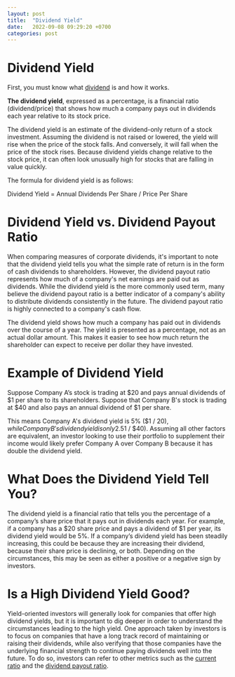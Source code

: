 ```yaml
---
layout: post
title:  "Dividend Yield"
date:   2022-09-08 09:29:20 +0700
categories: post
---
```


# Dividend Yield  

First, you must know what [dividend](https://www.investopedia.com/terms/d/dividend.asp) is and how it works.

**The dividend yield**, expressed as a percentage, is a financial ratio (dividend/price) 
that shows how much a company pays out in dividends each year relative to its stock price.

The dividend yield is an estimate of the dividend-only return of a stock investment. Assuming the dividend is not raised or lowered, the yield will rise when the price of the stock falls. And conversely, it will fall when the price of the stock rises. Because dividend yields change relative to the stock price, it can often look unusually high for stocks that are falling in value quickly.

The formula for dividend yield is as follows:


Dividend Yield = Annual Dividends Per Share / Price Per Share

# Dividend Yield vs. Dividend Payout Ratio

When comparing measures of corporate dividends, it's important to note that the dividend yield tells you what the simple rate of return is in the form of cash dividends to shareholders. However, the dividend payout ratio represents how much of a company's net earnings are paid out as dividends. While the dividend yield is the more commonly used term, many believe the dividend payout ratio is a better indicator of a company's ability to distribute dividends consistently in the future. The dividend payout ratio is highly connected to a company's cash flow.

The dividend yield shows how much a company has paid out in dividends over the course of a year. The yield is presented as a percentage, not as an actual dollar amount. This makes it easier to see how much return the shareholder can expect to receive per dollar they have invested.


# Example of Dividend Yield 

Suppose Company A’s stock is trading at $20 and pays annual dividends of $1 per share to its shareholders. Suppose that Company B's stock is trading at $40 and also pays an annual dividend of $1 per share. 

This means Company A's dividend yield is 5% ($1 / $20), while Company B's dividend yield is only 2.5% ($1 / $40). Assuming all other factors are equivalent, an investor looking to use their portfolio to supplement their income would likely prefer Company A over Company B because it has double the dividend yield.

# What Does the Dividend Yield Tell You?

The dividend yield is a financial ratio that tells you the percentage of a company’s share price that it pays out in dividends each year. For example, if a company has a $20 share price and pays a dividend of $1 per year, its dividend yield would be 5%. If a company’s dividend yield has been steadily increasing, this could be because they are increasing their dividend, because their share price is declining, or both. Depending on the circumstances, this may be seen as either a positive or a negative sign by investors.

# Is a High Dividend Yield Good?

Yield-oriented investors will generally look for companies that offer high dividend yields,
but it is important to dig deeper in order to understand the circumstances leading to the high yield. 
One approach taken by investors is to focus on companies that have a long track record of maintaining 
or raising their dividends, while also verifying that those companies have the underlying financial 
strength to continue paying dividends well into the future. To do so, investors can refer to other metrics 
such as the [current ratio](https://www.investopedia.com/terms/c/currentratio.asp) and the [dividend payout ratio](https://www.investopedia.com/terms/d/dividendpayoutratio.asp).



